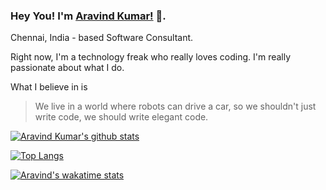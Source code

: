 ### Hey You! I'm [Aravind Kumar!](http://donofden.com) 👋.

<!--
**donofden/donofden** is a ✨ _special_ ✨ repository because its `README.md` (this file) appears on your GitHub profile.

Here are some ideas to get you started:

- 🔭 I’m currently working on ...
- 🌱 I’m currently learning ...
- 👯 I’m looking to collaborate on ...
- 🤔 I’m looking for help with ...
- 💬 Ask me about ...
- 📫 How to reach me: ...
- 😄 Pronouns: ...
- ⚡ Fun fact: ...
-->
Chennai, India - based Software Consultant.

Right now, I'm a technology freak who really loves coding. I'm really passionate about what I do.

What I believe in is
> We live in a world where robots can drive a car, so we shouldn't just write code, we should write elegant code.

[![Aravind Kumar's github stats](https://github-readme-stats.vercel.app/api?username=donofden&count_private=true&show_icons=true&theme=dark&hide_rank=false)](https://github.com/donofden/github-readme-stats) 

[![Top Langs](https://github-readme-stats.vercel.app/api/top-langs/?username=donofden&hide=javascript,html,css&langs_count=8&layout=compact)](https://github.com/donofden/github-readme-stats)

[![Aravind's wakatime stats](https://github-readme-stats.vercel.app/api/wakatime?username=donofden)](https://github.com/anuraghazra/github-readme-stats)
